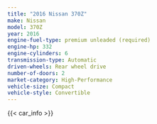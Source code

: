 ```yaml
---
title: "2016 Nissan 370Z"
make: Nissan
model: 370Z
year: 2016
engine-fuel-type: premium unleaded (required)
engine-hp: 332
engine-cylinders: 6
transmission-type: Automatic
driven-wheels: Rear wheel drive
number-of-doors: 2
market-category: High-Performance
vehicle-size: Compact
vehicle-style: Convertible
---
```


{{< car_info >}}
